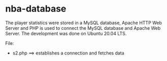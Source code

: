 # nba-database
The player statistics were stored in a MySQL database, Apache HTTP Web Server and PHP is used to connect the MySQL database and Apache Web Server. The development was done on Ubuntu 20.04 LTS.

File:
* s2.php ==> establishes a connection and fetches data

